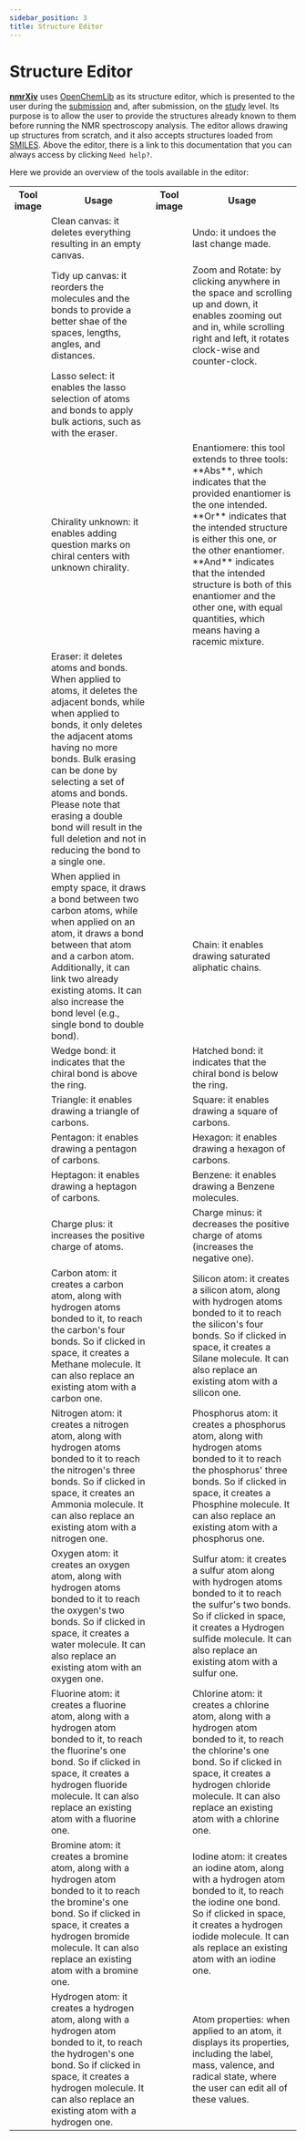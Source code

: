 ```yaml
---
sidebar_position: 3
title: Structure Editor
---
```


# Structure Editor
**[nmrXiv](https://nmrxiv.org)** uses [OpenChemLib](https://github.com/Actelion/openchemlib) as its structure editor, which is presented to the user during the [submission](/docs/submission-guides/submission/upload.md) and, after submission, on the [study](/docs/submission-guides/data-model/study.md) level. Its purpose is to allow the user to provide the structures already known to them before running the NMR spectroscopy analysis. The editor allows drawing up structures from scratch, and it also accepts structures loaded from [SMILES](https://www.daylight.com/dayhtml/doc/theory/theory.smiles.html). Above the editor, there is a link to this documentation that you can always access by clicking `Need help?`.

Here we provide an overview of the tools available in the editor:

<table>
  <tr>
    <th>Tool image</th>
    <th>Usage</th>
    <th>Tool image</th>
    <th>Usage</th>
  </tr>
  <tr>
    <td><img src="/img/editor/trash.png" alt=""/></td>
    <td>Clean canvas: it deletes everything resulting in an empty canvas.</td>
    <td><img src="/img/editor/undo.png" alt=""/></td>
    <td>Undo: it undoes the last change made.</td>
  </tr>
  <tr>
    <td><img src="/img/editor/star.png" alt=""/></td>
    <td>Tidy up canvas: it reorders the molecules and the bonds to provide a better shae of the spaces, lengths, angles, and distances.</td>
    <td><img src="/img/editor/rotate.png" alt=""/></td>
    <td>Zoom and Rotate: by clicking anywhere in the space and scrolling up and down, it enables zooming out and in, while scrolling right and left, it rotates clock-wise and counter-clock.</td>
  </tr>
  <tr>
    <td><img src="/img/editor/laso.png" alt=""/></td>
    <td>Lasso select: it enables the lasso selection of atoms and bonds to apply bulk actions, such as with the eraser.</td>
    <td><img src="/img/editor/tool.png" alt=""/></td>
    <td></td>
  </tr>
  <tr>
    <td><img src="/img/editor/question.png" alt=""/></td>
    <td>Chirality unknown: it enables adding question marks on chiral centers with unknown chirality.</td>
    <td><img src="/img/editor/abs.png" alt=""/></td>
    <td>Enantiomere: this tool extends to three tools: **Abs**, which indicates that the provided enantiomer is the one intended. **Or** indicates that the intended structure is either this one, or the other enantiomer. **And** indicates that the intended structure is both of this enantiomer and the other one, with equal quantities, which means having a racemic mixture.</td>
  </tr>
  <tr>
    <td><img src="/img/editor/eraser.png" alt=""/></td>
    <td>Eraser: it deletes atoms and bonds. When applied to atoms, it deletes the adjacent bonds, while when applied to bonds, it only deletes the adjacent atoms having no more bonds. Bulk erasing can be done by selecting a set of atoms and bonds. Please note that erasing a double bond will result in the full deletion and not in reducing the bond to a single one.</td>
    <td><img src="/img/editor/text.png" alt=""/></td>
    <td></td>
  </tr>
  <tr>
    <td><img src="/img/editor/bond.png" alt=""/></td>
    <td>When applied in empty space, it draws a bond between two carbon atoms, while when applied on an atom, it draws a bond between that atom and a carbon atom. Additionally, it can link two already existing atoms. It can also increase the bond level (e.g., single bond to double bond).</td>
    <td><img src="/img/editor/chain.png" alt=""/></td>
    <td>Chain: it enables drawing saturated aliphatic chains.</td>
  </tr>
  <tr>
    <td><img src="/img/editor/wedge.png" alt=""/></td>
    <td>Wedge bond: it indicates that the chiral bond is above the ring.</td>
    <td><img src="/img/editor/hatch.png" alt=""/></td>
    <td>Hatched bond: it indicates that the chiral bond is below the ring.</td>
  </tr>
  <tr>
    <td><img src="/img/editor/triangle.png" alt=""/></td>
    <td>Triangle: it enables drawing a triangle of carbons.</td>
    <td><img src="/img/editor/square.png" alt=""/></td>
    <td>Square: it enables drawing a square of carbons.</td>
  </tr>
  <tr>
    <td><img src="/img/editor/pentagon.png" alt=""/></td>
    <td>Pentagon: it enables drawing a pentagon of carbons.</td>
    <td><img src="/img/editor/hexagon.png" alt=""/></td>
    <td>Hexagon: it enables drawing a hexagon of carbons.</td>
  </tr>
  <tr>
    <td><img src="/img/editor/heptagon.png" alt=""/></td>
    <td>Heptagon: it enables drawing a heptagon of carbons.</td>
    <td><img src="/img/editor/benzene.png" alt=""/></td>
    <td>Benzene: it enables drawing a Benzene molecules.</td>
  </tr>
  <tr>
    <td><img src="/img/editor/plus.png" alt=""/></td>
    <td>Charge plus: it increases the positive charge of atoms.</td>
    <td><img src="/img/editor/minus.png" alt=""/></td>
    <td>Charge minus: it decreases the positive charge of atoms (increases the negative one).</td>
  </tr>
  <tr>
    <td><img src="/img/editor/c.png" alt=""/></td>
    <td>Carbon atom: it creates a carbon atom, along with hydrogen atoms bonded to it, to reach the carbon's four bonds. So if clicked in space, it creates a Methane molecule. It can also replace an existing atom with a carbon one.</td>
    <td><img src="/img/editor/si.png" alt=""/></td>
    <td>Silicon atom: it creates a silicon atom, along with hydrogen atoms bonded to it to reach the silicon's four bonds. So if clicked in space, it creates a Silane molecule. It can also replace an existing atom with a silicon one.</td>
  </tr>
  <tr>
    <td><img src="/img/editor/n.png" alt=""/></td>
    <td>Nitrogen atom: it creates a nitrogen atom, along with hydrogen atoms bonded to it to reach the nitrogen's three bonds. So if clicked in space, it creates an Ammonia molecule. It can also replace an existing atom with a nitrogen one.</td>
    <td><img src="/img/editor/p.png" alt=""/></td>
    <td>Phosphorus atom: it creates a phosphorus atom, along with hydrogen atoms bonded to it to reach the phosphorus' three bonds. So if clicked in space, it creates a Phosphine molecule. It can also replace an existing atom with a phosphorus one.</td>
  </tr>
  <tr>
    <td><img src="/img/editor/o.png" alt=""/></td>
    <td>Oxygen atom: it creates an oxygen atom, along with hydrogen atoms bonded to it to reach the oxygen's two bonds. So if clicked in space, it creates a water molecule. It can also replace an existing atom with an oxygen one.</td>
    <td><img src="/img/editor/s.png" alt=""/></td>
    <td>Sulfur atom: it creates a sulfur atom along with hydrogen atoms bonded to it to reach the sulfur's two bonds. So if clicked in space, it creates a Hydrogen sulfide molecule. It can also replace an existing atom with a sulfur one.</td>
  </tr>
  <tr>
    <td><img src="/img/editor/f.png" alt=""/></td>
    <td>Fluorine atom: it creates a fluorine atom, along with a hydrogen atom bonded to it, to reach the fluorine's one bond. So if clicked in space, it creates a hydrogen fluoride molecule. It can also replace an existing atom with a fluorine one.</td>
    <td><img src="/img/editor/cl.png" alt=""/></td>
    <td>Chlorine atom: it creates a chlorine atom, along with a hydrogen atom bonded to it, to reach the chlorine's one bond. So if clicked in space, it creates a hydrogen chloride molecule. It can also replace an existing atom with a chlorine one.</td>
  </tr>
  <tr>
    <td><img src="/img/editor/br.png" alt=""/></td>
    <td>Bromine atom: it creates a bromine atom, along with a hydrogen atom bonded to it to reach the bromine's one bond. So if clicked in space, it creates a hydrogen bromide molecule. It can also replace an existing atom with a bromine one.</td>
    <td><img src="/img/editor/i.png" alt=""/></td>
    <td>Iodine atom: it creates an iodine atom, along with a hydrogen atom bonded to it, to reach the iodine one bond. So if clicked in space, it creates a hydrogen iodide molecule. It can als replace an existing atom with an iodine one.</td>
  </tr>
  <tr>
    <td><img src="/img/editor/h.png" alt=""/></td>
    <td>Hydrogen atom: it creates a hydrogen atom, along with a hydrogen atom bonded to it, to reach the hydrogen's one bond. So if clicked in space, it creates a hydrogen molecule. It can also replace an existing atom with a hydrogen one.</td>
    <td><img src="/img/editor/q.png" alt=""/></td>
    <td>Atom properties: when applied to an atom, it displays its properties, including the label, mass, valence, and radical state, where the user can edit all of these values.</td>
  </tr>
</table>
